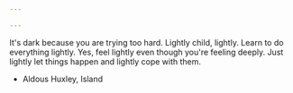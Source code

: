 ```yaml
---

---
```


It's dark because you are trying too hard.
Lightly child, lightly. Learn to do everything lightly.
Yes, feel lightly even though you're feeling deeply.
Just lightly let things happen and lightly cope with them.
- Aldous Huxley, Island


